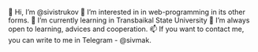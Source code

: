 👋 Hi, I’m @sivistrukov
👀 I’m interested in in web-programming in its other forms.
🌱 I’m currently learning in Transbaikal State University
💞️ I’m always open to learning, advices and cooperation.
📫 If you want to contact me, you can write to me in Telegram - @sivmak.
